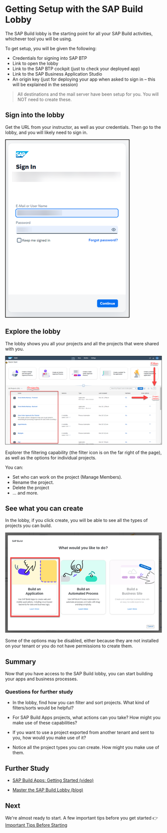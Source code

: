 # Getting Setup with the SAP Build Lobby

The SAP Build lobby is the starting point for all your SAP Build activities, whichever tool you will be using.

To get setup, you will be given the following:

- Credentials for signing into SAP BTP
- Link to open the lobby
- Link to the SAP BTP cockpit (just to check your deployed app)
- Link to the SAP Business Application Studio
- An origin key (just for deploying your app when asked to sign in – this will be explained in the session)

>All destinations and the mail server have been setup for you. You will NOT need to create these. 

## Sign into the lobby

Get the URL from your instructor, as well as your credentials. Then go to the lobby, and you will likely need to sign in.

![Signing In](/images/ex0/SignIn.png)


## Explore the lobby

The lobby shows you all your projects and all the projects that were shared with you.

![Lobby](/images/ex0/Lobby.png)

Explorer the filtering capability (the filter icon is on the far right of the page), as well as the options for individual projects.

You can:

- Set who can work on the project (Manage Members).
- Rename the project.
- Delete the project
- ... and more.

## See what you can create

In the lobby, if you click create, you will be able to see all the types of projects you can build. 

![Creating projects](/images/ex0/Create.png)

Some of the options may be disabled, either because they are not installed on your tenant or you do not have permissions to create them.



## Summary

Now that you have access to the SAP Build lobby, you can start building your apps and business processes.


### Questions for further study

- In the lobby, find how you can filter and sort projects. What kind of filters/sorts would be helpful?
  
- For SAP Build Apps projects, what actions can you take? How might you make use of these capabilities?

- If you want to use a project exported from another tenant and sent to you, how would you make use of it?  

- Notice all the project types you can create. How might you make use of them.


## Further Study

- [SAP Build Apps: Getting Started (video)](https://youtu.be/2YX1aCxYrkg)
  
- [Master the SAP Build Lobby (blog)](https://blogs.sap.com/2022/12/22/master-the-sap-build-lobby-in-3-minutes/)


## Next

We're almost ready to start. A few important tips before you get started 👉 [Important Tips Before Starting](ImportantTips.md)

